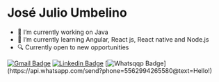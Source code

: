 

  # José Julio Umbelino

- 🔭 I’m currently working on Java
- 🌱 I’m currently learning Angular, React js, React native and Node.js
- 🔍 Currently open to new opportunities

[![Gmail Badge](https://img.shields.io/badge/-Gmail-c14438?style=flat-square&logo=Gmail&logoColor=white&link=mailto:josejulioumbelino.dev@gmail.com)](mailto:josejulioumbelino.dev@gmail.com)
[![Linkedin Badge](https://img.shields.io/badge/-LinkedIn-blue?style=flat-square&logo=Linkedin&logoColor=white&link=https://www.linkedin.com/in/jos%C3%A9-julio-umbelino-57264b209/)](https://www.linkedin.com/in/jos%C3%A9-julio-umbelino-57264b209/)
[![Whatsqqp Badge](https://img.shields.io/badge/-Whatsapp-4CA143?style=flat-square&labelColor=4C143&logo=whatsapp@logoColor=white&link=https://api.whatsapp.com/send?phone=5562994265580text=Hello!)](https://api.whatsapp.com/send?phone=5562994265580@text=Hello!)
